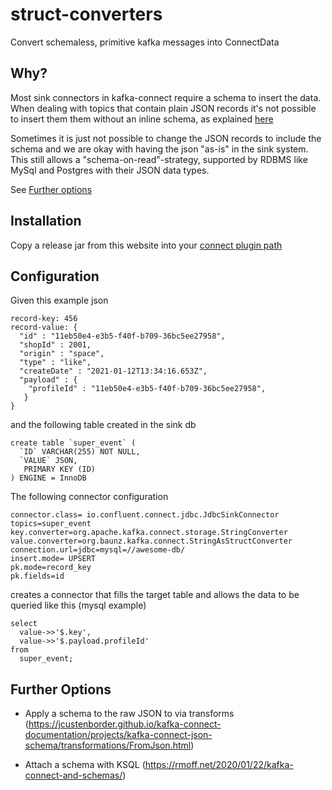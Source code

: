 # struct-converters

Convert schemaless, primitive kafka messages into ConnectData

## Why?

Most sink connectors in kafka-connect require a schema to insert the data. When dealing with topics that contain plain JSON records it's not possible to insert them them without an inline schema, as explained [here](https://www.confluent.de/blog/kafka-connect-deep-dive-converters-serialization-explained/#string-json-data)

Sometimes it is just not possible to change the JSON records to include the schema and we are okay with having the json "as-is" in the sink system. This still allows a "schema-on-read"-strategy, supported by RDBMS like MySql and Postgres with their JSON data types.
 
 See [Further options](#further-options)
 ## Installation
 
 Copy a release jar from this website into your [connect plugin path](https://docs.confluent.io/home/connect/userguide.html#installing-kconnect-plugins)
 
 ## Configuration
 
Given this example json
 
 ```
record-key: 456
record-value: {
   "id" : "11eb50e4-e3b5-f40f-b709-36bc5ee27958",
   "shopId" : 2001,
   "origin" : "space",
   "type" : "like",
   "createDate" : "2021-01-12T13:34:16.653Z",
   "payload" : {
     "profileId" : "11eb50e4-e3b5-f40f-b709-36bc5ee27958",
    }
}
 ```

and the following table created in the sink db

```
create table `super_event` (
  `ID` VARCHAR(255) NOT NULL,
  `VALUE` JSON,
   PRIMARY KEY (ID)
) ENGINE = InnoDB
```

The following connector configuration 
 
 ```
connector.class= io.confluent.connect.jdbc.JdbcSinkConnector
topics=super_event
key.converter=org.apache.kafka.connect.storage.StringConverter
value.converter=org.baunz.kafka.connect.StringAsStructConverter
connection.url=jdbc=mysql=//awesome-db/
insert.mode= UPSERT
pk.mode=record_key
pk.fields=id
```

creates a connector that fills the target table and allows the data to be queried like this (mysql example)


```
select
  value->>'$.key',
  value->>'$.payload.profileId'
from
  super_event;
```
 ## Further Options
 
 * Apply a schema to the raw JSON to via transforms (https://jcustenborder.github.io/kafka-connect-documentation/projects/kafka-connect-json-schema/transformations/FromJson.html)
 
 * Attach a schema with KSQL (https://rmoff.net/2020/01/22/kafka-connect-and-schemas/)